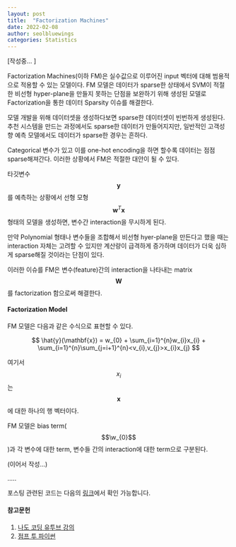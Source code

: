 ```yaml
---
layout: post
title:  "Factorization Machines"
date: 2022-02-08
author: seolbluewings
categories: Statistics
---
```


[작성중... ]

Factorization Machines(이하 FM)은 실수값으로 이루어진 input 벡터에 대해 범용적으로 적용할 수 있는 모델이다. FM 모델은 데이터가 sparse한 상태에서 SVM이 적절한 비선형 hyper-plane을 만들지 못하는 단점을 보완하기 위해 생성된 모델로 Factorization을 통한 데이터 Sparsity 이슈를 해결한다.

모델 개발을 위해 데이터셋을 생성하다보면 sparse한 데이터셋이 빈번하게 생성된다. 추천 시스템을 만드는 과정에서도 sparse한 데이터가 만들어지지만, 일반적인 고객성향 예측 모델에서도 데이터가 sparse한 경우는 흔하다.

Categorical 변수가 있고 이를 one-hot encoding을 하면 할수록 데이터는 점점 sparse해져간다. 이러한 상황에서 FM은 적절한 대안이 될 수 있다.

타깃변수 $$\mathbf{y}$$를 예측하는 상황에서 선형 모형 $$\mathbf{w}^{T}\mathbf{x}$$ 형태의 모델을 생성하면, 변수간 interaction을 무시하게 된다.

만약 Polynomial 형태나 변수들을 조합해서 비선형 hyer-plane을 만든다고 했을 때는 interaction 자체는 고려할 수 있지만 계산량이 급격하게 증가하며 데이터가 더욱 심하게 sparse해질 것이라는 단점이 있다.

이러한 이슈를 FM은 변수(feature)간의 interaction을 나타내는 matrix $$\mathbf{W}$$를 factorization 함으로써 해결한다.

#### Factorization Model

FM 모델은 다음과 같은 수식으로 표현할 수 있다.

$$ \hat{y}(\mathbf{x}) = w_{0} + \sum_{i=1}^{n}w_{i}x_{i} + \sum_{i=1}^{n}\sum_{j=i+1}^{n}<v_{i},v_{j}>x_{i}x_{j} $$

여기서 $$x_{i}$$는 $$\mathbf{x}$$에 대한 하나의 행 벡터이다.

FM 모델은 bias term($$\w_{0}$$)과 각 변수에 대한 term, 변수들 간의 interaction에 대한 term으로 구분된다.

(이어서 작성...)

.....






포스팅 관련된 코드는 다음의 [링크](https://github.com/seolbluewings/Python/blob/master/Python%20Class.ipynb)에서 확인 가능합니다.


#### 참고문헌

1. [나도 코딩 유투브 강의](https://www.youtube.com/watch?v=kWiCuklohdY)
2. [점프 투 파이썬](https://wikidocs.net/book/1)